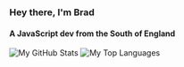 ### Hey there, I'm Brad
#### A JavaScript dev from the South of England

![My GitHub Stats](https://github-readme-stats.vercel.app/api/?username=bradw&layout=compact&langs_count=10&theme=vue-dark&show_icons=true)
![My Top Languages](https://github-readme-stats.vercel.app/api/top-langs/?username=bradw&layout=compact&langs_count=6&theme=vue-dark)
